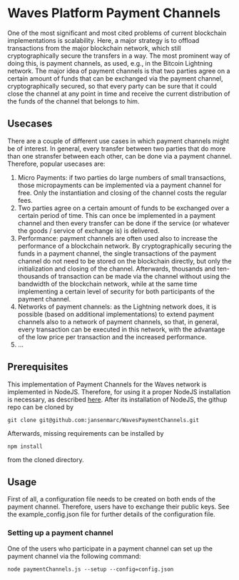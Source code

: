 # Waves Platform Payment Channels

One of the most significant and most cited problems of current blockchain implementations is scalability. Here,
a major strategy is to offload transactions from the major blockchain network, which still cryptographically
secure the transfers in a way. The most prominent way of doing this, is payment channels, as used, e.g., in
the Bitcoin Lightning network. The major idea of payment channels is that two parties agree on a certain
amount of funds that can be exchanged via the payment channel, cryptographically secured, so that every party
can be sure that it could close the channel at any point in time and receive the current distribution of the
funds of the channel that belongs to him.

## Usecases
There are a couple of different use cases in which payment channels might be of interest. In general, every transfer
between two parties that do more than one stransfer between each other, can be done via a payment channel. Therefore,
popular usecases are:
1. Micro Payments: if two parties do large numbers of small transactions, those micropayments can be implemented via
a payment channel for free. Only the instantiation and closing of the channel costs the regular fees.
2. Two parties agree on a certain amount of funds to be exchanged over a certain period of time. This can once be
implemented in a payment channel and then every transfer can be done if the service (or whatever the goods /
service of exchange is) is delivered.
3. Performance: payment channels are often used also to increase the performance of a blockchain network. By
cryptographically securing the funds in a payment channel, the single transactions of the payment channel do
not need to be stored on the blockchain directly, but only the initialization and closing of the channel. Afterwards,
thousands and ten-thousands of transaction can be made via the channel without using the bandwidth of the
blockchain network, while at the same time implementing a certain level of security for both participants of the
payment channel.
4. Networks of payment channels: as the Lightning network does, it is possible (based on additional implementations) to
extend payment channels also to a network of payment channels, so that, in general, every transaction can be executed
in this network, with the advantage of the low price per transaction and the increased performance.
5. ...

## Prerequisites
This implementation of Payment Channels for the Waves network is implemented in NodeJS. Therefore, for using it
a proper NodeJS installation is necessary, as described [here](https://nodejs.org/). After its installation of
NodeJS, the githup repo can be cloned by
```
git clone git@github.com:jansenmarc/WavesPaymentChannels.git
```
Afterwards, missing requirements can be installed by
```
npm install
```
from the cloned directory.

## Usage
First of all, a configuration file needs to be created on both ends of the payment channel. Therefore, users have to
exchange their public keys. See the example_config.json file for further details of the configuration file.

### Setting up a payment channel
One of the users who participate in a payment channel can set up the payment channel via the following command:
```
node paymentChannels.js --setup --config=config.json
```
